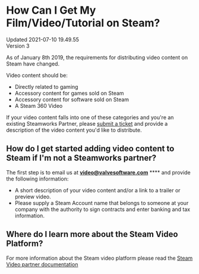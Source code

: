 # How Can I Get My Film/Video/Tutorial on Steam?
Updated 2021-07-10 19.49.55  
Version 3  

As of January 8th 2019, the requirements for distributing video content on Steam have changed.  
  
Video content should be: 
* Directly related to gaming
* Accessory content for games sold on Steam
* Accessory content for software sold on Steam
* A Steam 360 Video

If your video content falls into one of these categories and you're an existing Steamworks Partner, please [submit a ticket](https://help.steampowered.com/en/wizard/HelpWithPublishing?issueid=924) and provide a description of the video content you'd like to distribute.  
  
  
## How do I get started adding video content to Steam if I'm not a Steamworks partner?
The first step is to email us at [**video@valvesoftware.com**](mailto:video@valvesoftware.com) **** and provide the following information:  
  

* A short description of your video content and/or a link to a trailer or preview video.
* Please supply a Steam Account name that belongs to someone at your company with the authority to sign contracts and enter banking and tax information.

    
## Where do I learn more about the Steam Video Platform?
For more information about the Steam video platform please read the [Steam Video partner documentation](https://partner.steamgames.com/doc/features/streaming_video)